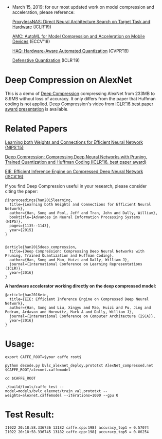 - March 15, 2019: for our most updated work on model compression and acceleration, please reference: 

	[ProxylessNAS: Direct Neural Architecture Search on Target Task and Hardware](https://arxiv.org/pdf/1812.00332.pdf) (ICLR’19)

	[AMC: AutoML for Model Compression and Acceleration on Mobile Devices](https://arxiv.org/pdf/1802.03494.pdf) (ECCV’18)

	[HAQ: Hardware-Aware Automated Quantization](https://arxiv.org/pdf/1811.08886.pdf)  (CVPR’19)
	
	[Defenstive Quantization](https://openreview.net/pdf?id=ryetZ20ctX) (ICLR'19)


# Deep Compression on AlexNet
This is a demo of [Deep Compression](http://arxiv.org/pdf/1510.00149v5.pdf) compressing AlexNet from 233MB to 8.9MB without loss of accuracy. It only differs from the paper that Huffman coding is not applied. Deep Compression's video from [ICLR'16 best paper award presentation](https://youtu.be/kQAhW9gh6aU) is available. 

# Related Papers
[Learning both Weights and Connections for Efficient Neural Network (NIPS'15)](http://arxiv.org/pdf/1506.02626v3.pdf)

[Deep Compression: Compressing Deep Neural Networks with Pruning, Trained Quantization and Huffman Coding (ICLR'16, best paper award)](http://arxiv.org/pdf/1510.00149v5.pdf)

[EIE: Efficient Inference Engine on Compressed Deep Neural Network (ISCA'16)](http://arxiv.org/pdf/1602.01528v1.pdf)

If you find Deep Compression useful in your research, please consider citing the paper:

	@inproceedings{han2015learning,
	  title={Learning both Weights and Connections for Efficient Neural Network},
	  author={Han, Song and Pool, Jeff and Tran, John and Dally, William},
	  booktitle={Advances in Neural Information Processing Systems (NIPS)},
	  pages={1135--1143},
	  year={2015}
	}
	
	
	@article{han2015deep_compression,
	  title={Deep Compression: Compressing Deep Neural Networks with Pruning, Trained Quantization and Huffman Coding},
	  author={Han, Song and Mao, Huizi and Dally, William J},
	  journal={International Conference on Learning Representations (ICLR)},
	  year={2016}
	}
	
**A hardware accelerator working directly on the deep compressed model:**
	
	@article{han2016eie,
	  title={EIE: Efficient Inference Engine on Compressed Deep Neural Network},
	  author={Han, Song and Liu, Xingyu and Mao, Huizi and Pu, Jing and Pedram, Ardavan and Horowitz, Mark A and Dally, William J},
	  journal={International Conference on Computer Architecture (ISCA)},
	  year={2016}
	}



# Usage:

    export CAFFE_ROOT=$your caffe root$

    python decode.py bvlc_alexnet_deploy.prototxt AlexNet_compressed.net $CAFFE_ROOT/alexnet.caffemodel 

    cd $CAFFE_ROOT

    ./build/tools/caffe test --model=models/bvlc_alexnet/train_val.prototxt --weights=alexnet.caffemodel --iterations=1000 --gpu 0


# Test Result:
	I1022 20:18:58.336736 13182 caffe.cpp:198] accuracy_top1 = 0.57074
	I1022 20:18:58.336745 13182 caffe.cpp:198] accuracy_top5 = 0.80254
